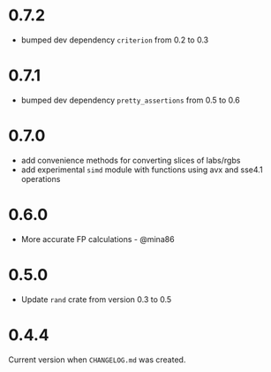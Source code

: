 # 0.7.2

* bumped dev dependency `criterion` from 0.2 to 0.3

# 0.7.1

* bumped dev dependency `pretty_assertions` from 0.5 to 0.6

# 0.7.0

* add convenience methods for converting slices of labs/rgbs
* add experimental `simd` module with functions using avx and sse4.1 operations

# 0.6.0

* More accurate FP calculations - @mina86

# 0.5.0

* Update `rand` crate from version 0.3 to 0.5

# 0.4.4

Current version when `CHANGELOG.md` was created.
